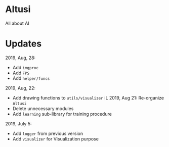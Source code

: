 
# Altusi
All about AI

# Updates
2019, Aug, 28:
* Add `imgproc`
* Add `FPS`
* Add `helper/funcs`

2019, Aug, 22:
* Add drawing functions to `utils/visualizer`
:L
2019, Aug 21: Re-organize `Altusi`
* Delete unnecessary modules
* Add `learning` sub-library for training procedure

2019, July 5: 
* Add `logger` from previous version
* Add `visualizer` for Visualization purpose
